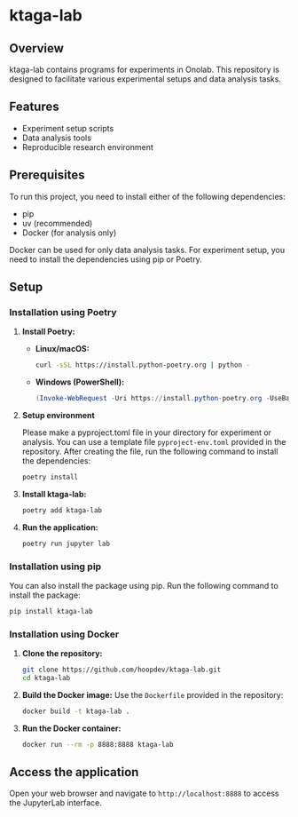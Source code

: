 # ktaga-lab

## Overview
ktaga-lab contains programs for experiments in Onolab. This repository is designed to facilitate various experimental setups and data analysis tasks.

## Features
- Experiment setup scripts
- Data analysis tools
- Reproducible research environment

## Prerequisites
To run this project, you need to install either of the following dependencies:
- pip
- uv (recommended)
- Docker (for analysis only)

Docker can be used for only data analysis tasks. For experiment setup, you need to install the dependencies using pip or Poetry.

## Setup

### Installation using Poetry

1. **Install Poetry:**
    - **Linux/macOS:**
      ```bash
      curl -sSL https://install.python-poetry.org | python -
      ```
    - **Windows (PowerShell):**
      ```powershell
      (Invoke-WebRequest -Uri https://install.python-poetry.org -UseBasicParsing).Content | python -
      ```

2. **Setup environment**

    Please make a pyproject.toml file in your directory for experiment or analysis. You can use a template file `pyproject-env.toml` provided in the repository.
    After creating the file, run the following command to install the dependencies:
    ```bash
    poetry install
    ```

3. **Install ktaga-lab:**
    ```bash
    poetry add ktaga-lab
    ```

4. **Run the application:**
    ```bash
    poetry run jupyter lab
    ```

### Installation using pip

You can also install the package using pip. Run the following command to install the package:
```bash
pip install ktaga-lab
```

### Installation using Docker

1. **Clone the repository:**
    ```bash
    git clone https://github.com/hoopdev/ktaga-lab.git
    cd ktaga-lab
    ```

2. **Build the Docker image:**
    Use the `Dockerfile` provided in the repository:
    ```bash
    docker build -t ktaga-lab .
    ```

3. **Run the Docker container:**
    ```bash
    docker run --rm -p 8888:8888 ktaga-lab
    ```

## Access the application

Open your web browser and navigate to `http://localhost:8888` to access the JupyterLab interface.